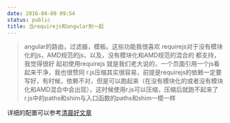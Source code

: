 ```yaml
---
date: 2016-04-08 09:54
status: public
title: 当requirejs和angular到一起
---
```


> angular的路由，过滤器，模板。这些功能我很喜欢
 requirejs对于没有模块化的js，AMD规范的js，以及，没有模块化和AMD规范的混合的 都支持，我觉得很好
起初使用requirejs 就是我们老大说的，一个页面引用一个js看起来干净，我也很赞同
r.js压缩其实很容易，前提是requirejs的依赖一定要写好，有时候，依赖不对，但是可以跑起来（在没有模块化的或者没有模块化和AMD混合中会出现），这时候使用r.js可以压缩，压缩后就跑不起来了
r.js中的paths和shim与入口函数的paths和shim一模一样

详细的配置可以参考[清晨好文章](https://github.com/raclen/raclen.github.io/tree/master/public)